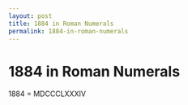```yaml
---
layout: post
title: 1884 in Roman Numerals
permalink: 1884-in-roman-numerals
---
```


# 1884 in Roman Numerals

1884 = MDCCCLXXXIV
